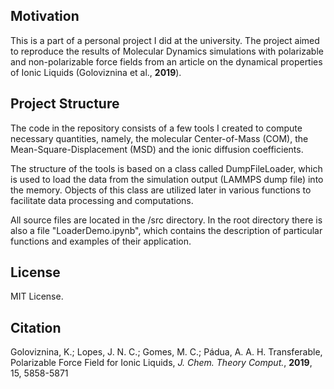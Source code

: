 ## Motivation
This is a part of a personal project I did at the university. The project aimed to reproduce the results of Molecular Dynamics simulations with polarizable and non-polarizable force fields from an article on the dynamical properties of Ionic Liquids (Goloviznina et al., **2019**).

## Project Structure
The code in the repository consists of a few tools I created to compute necessary quantities, namely, the molecular Center-of-Mass (COM), the Mean-Square-Displacement (MSD) and the ionic diffusion coefficients. 

The structure of the tools is based on a class called DumpFileLoader, which is used to load the data from the simulation output (LAMMPS dump file) into the memory. Objects of this class are utilized later in various functions to facilitate data processing and computations. 

All source files are located in the /src directory. In the root directory there is also a file "LoaderDemo.ipynb", which contains the description of particular functions and examples of their application.

## License
MIT License.

## Citation

Goloviznina, K.; Lopes, J. N. C.; Gomes, M. C.; Pádua, A. A. H. Transferable, Polarizable Force Field for Ionic Liquids, *J. Chem. Theory Comput.*, **2019**, 15, 5858-5871